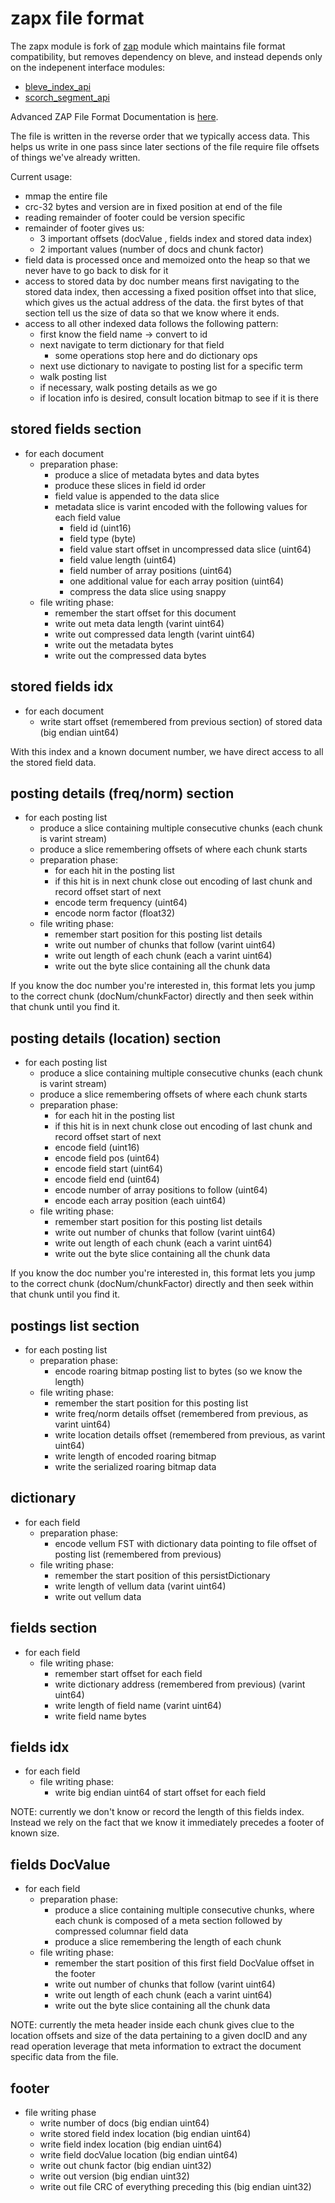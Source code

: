 # zapx file format

The zapx module is fork of [zap](https://github.com/blevesearch/zap) module which maintains file format compatibility, but removes dependency on bleve, and instead depends only on the indepenent interface modules:

- [bleve_index_api](https://github.com/blevesearch/scorch_segment_api)
- [scorch_segment_api](https://github.com/blevesearch/scorch_segment_api)

Advanced ZAP File Format Documentation is [here](zap.md).

The file is written in the reverse order that we typically access data.  This helps us write in one pass since later sections of the file require file offsets of things we've already written.

Current usage:

- mmap the entire file
- crc-32 bytes and version are in fixed position at end of the file
- reading remainder of footer could be version specific
- remainder of footer gives us:
  - 3 important offsets (docValue , fields index and stored data index)
  - 2 important values (number of docs and chunk factor)
- field data is processed once and memoized onto the heap so that we never have to go back to disk for it
- access to stored data by doc number means first navigating to the stored data index, then accessing a fixed position offset into that slice, which gives us the actual address of the data.  the first bytes of that section tell us the size of data so that we know where it ends.
- access to all other indexed data follows the following pattern:
  - first know the field name -> convert to id
  - next navigate to term dictionary for that field
    - some operations stop here and do dictionary ops
  - next use dictionary to navigate to posting list for a specific term
  - walk posting list
  - if necessary, walk posting details as we go
  - if location info is desired, consult location bitmap to see if it is there

## stored fields section

- for each document
  - preparation phase:
    - produce a slice of metadata bytes and data bytes
    - produce these slices in field id order
    - field value is appended to the data slice
    - metadata slice is varint encoded with the following values for each field value
      - field id (uint16)
      - field type (byte)
      - field value start offset in uncompressed data slice (uint64)
      - field value length (uint64)
      - field number of array positions (uint64)
      - one additional value for each array position (uint64)
      - compress the data slice using snappy
  - file writing phase:
    - remember the start offset for this document
    - write out meta data length (varint uint64)
    - write out compressed data length (varint uint64)
    - write out the metadata bytes
    - write out the compressed data bytes

## stored fields idx

- for each document
  - write start offset (remembered from previous section) of stored data (big endian uint64)

With this index and a known document number, we have direct access to all the stored field data.

## posting details (freq/norm) section

- for each posting list
  - produce a slice containing multiple consecutive chunks (each chunk is varint stream)
  - produce a slice remembering offsets of where each chunk starts
  - preparation phase:
    - for each hit in the posting list
    - if this hit is in next chunk close out encoding of last chunk and record offset start of next
    - encode term frequency (uint64)
    - encode norm factor (float32)
  - file writing phase:
    - remember start position for this posting list details
    - write out number of chunks that follow (varint uint64)
    - write out length of each chunk (each a varint uint64)
    - write out the byte slice containing all the chunk data

If you know the doc number you're interested in, this format lets you jump to the correct chunk (docNum/chunkFactor) directly and then seek within that chunk until you find it.

## posting details (location) section

- for each posting list
  - produce a slice containing multiple consecutive chunks (each chunk is varint stream)
  - produce a slice remembering offsets of where each chunk starts
  - preparation phase:
    - for each hit in the posting list
    - if this hit is in next chunk close out encoding of last chunk and record offset start of next
    - encode field (uint16)
    - encode field pos (uint64)
    - encode field start (uint64)
    - encode field end (uint64)
    - encode number of array positions to follow (uint64)
    - encode each array position (each uint64)
  - file writing phase:
    - remember start position for this posting list details
    - write out number of chunks that follow (varint uint64)
    - write out length of each chunk (each a varint uint64)
    - write out the byte slice containing all the chunk data

If you know the doc number you're interested in, this format lets you jump to the correct chunk (docNum/chunkFactor) directly and then seek within that chunk until you find it.

## postings list section

- for each posting list
  - preparation phase:
    - encode roaring bitmap posting list to bytes (so we know the length)
  - file writing phase:
    - remember the start position for this posting list
    - write freq/norm details offset (remembered from previous, as varint uint64)
    - write location details offset (remembered from previous, as varint uint64)
    - write length of encoded roaring bitmap
    - write the serialized roaring bitmap data

## dictionary

- for each field
  - preparation phase:
    - encode vellum FST with dictionary data pointing to file offset of posting list (remembered from previous)
  - file writing phase:
    - remember the start position of this persistDictionary
    - write length of vellum data (varint uint64)
    - write out vellum data

## fields section

- for each field
  - file writing phase:
    - remember start offset for each field
    - write dictionary address (remembered from previous) (varint uint64)
    - write length of field name (varint uint64)
    - write field name bytes

## fields idx

- for each field
  - file writing phase:
    - write big endian uint64 of start offset for each field

NOTE: currently we don't know or record the length of this fields index.  Instead we rely on the fact that we know it immediately precedes a footer of known size.

## fields DocValue

- for each field
  - preparation phase:
    - produce a slice containing multiple consecutive chunks, where each chunk is composed of a meta section followed by compressed columnar field data
    - produce a slice remembering the length of each chunk
  - file writing phase:
    - remember the start position of this first field DocValue offset in the footer
    - write out number of chunks that follow (varint uint64)
    - write out length of each chunk (each a varint uint64)
    - write out the byte slice containing all the chunk data

NOTE: currently the meta header inside each chunk gives clue to the location offsets and size of the data pertaining to a given docID and any
read operation leverage that meta information to extract the document specific data from the file.

## footer

- file writing phase
  - write number of docs (big endian uint64)
  - write stored field index location (big endian uint64)
  - write field index location (big endian uint64)
  - write field docValue location (big endian uint64)
  - write out chunk factor (big endian uint32)
  - write out version (big endian uint32)
  - write out file CRC of everything preceding this (big endian uint32)
